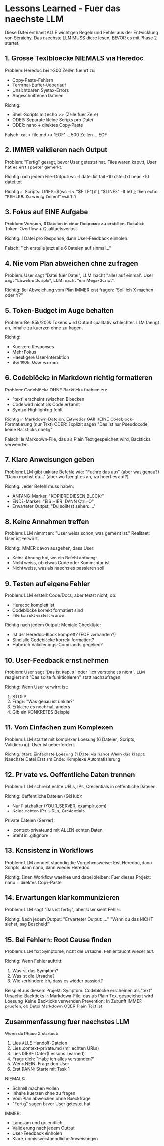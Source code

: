 # Lessons Learned - Fuer das naechste LLM

Diese Datei enthaelt ALLE wichtigen Regeln und Fehler aus der Entwicklung von Scratchy. Das naechste LLM MUSS diese lesen, BEVOR es mit Phase 2 startet.

## 1. Grosse Textbloecke NIEMALS via Heredoc

Problem:
Heredoc bei >300 Zeilen fuehrt zu:
- Copy-Paste-Fehlern
- Terminal-Buffer-Ueberlauf
- Unsichtbaren Syntax-Errors
- Abgeschnittenen Dateien

Richtig:
- Shell-Scripts mit echo >> (Zeile fuer Zeile)
- ODER: Separate kleine Scripts pro Datei
- ODER: nano + direktes Copy-Paste

Falsch:
cat > file.md << 'EOF'
... 500 Zeilen ...
EOF

## 2. IMMER validieren nach Output

Problem:
"Fertig" gesagt, bevor User getestet hat.
Files waren kaputt, User hat es erst spaeter gemerkt.

Richtig nach jedem File-Output:
wc -l datei.txt
tail -10 datei.txt
head -10 datei.txt

Richtig in Scripts:
LINES=$(wc -l < "$FILE")
if [ "$LINES" -lt 50 ]; then
  echo "FEHLER: Zu wenig Zeilen!"
  exit 1
fi

## 3. Fokus auf EINE Aufgabe

Problem:
Versuch, 6 Dateien in einer Response zu erstellen.
Resultat: Token-Overflow + Qualitaetsverlust.

Richtig:
1 Datei pro Response, dann User-Feedback einholen.

Falsch:
"Ich erstelle jetzt alle 6 Dateien auf einmal..."

## 4. Nie vom Plan abweichen ohne zu fragen

Problem:
User sagt "Datei fuer Datei", LLM macht "alles auf einmal".
User sagt "Einzelne Scripts", LLM macht "ein Mega-Script".

Richtig:
Bei Abweichung vom Plan IMMER erst fragen:
"Soll ich X machen oder Y?"

## 5. Token-Budget im Auge behalten

Problem:
Bei 85k/200k Tokens wird Output qualitativ schlechter.
LLM faengt an, Inhalte zu kuerzen ohne zu fragen.

Richtig:
- Kuerzere Responses
- Mehr Fokus
- Haeufigere User-Interaktion
- Bei 100k: User warnen

## 6. Codeblöcke in Markdown richtig formatieren

Problem:
Codeblöcke OHNE Backticks fuehren zu:
- "text" erscheint zwischen Bloecken
- Code wird nicht als Code erkannt
- Syntax-Highlighting fehlt

Richtig in Markdown-Dateien:
Entweder GAR KEINE Codeblock-Formatierung (nur Text)
ODER: Explizit sagen "Das ist nur Pseudocode, keine Backticks noetig"

Falsch:
In Markdown-File, das als Plain Text gespeichert wird, Backticks verwenden.

## 7. Klare Anweisungen geben

Problem:
LLM gibt unklare Befehle wie:
"Fuehre das aus" (aber was genau?)
"Dann machst du..." (aber wo faengt es an, wo hoert es auf?)

Richtig:
Jeder Befehl muss haben:
- ANFANG-Marker: "KOPIERE DIESEN BLOCK:"
- ENDE-Marker: "BIS HIER, DANN Ctrl+O"
- Erwarteter Output: "Du solltest sehen: ..."

## 8. Keine Annahmen treffen

Problem:
LLM nimmt an: "User weiss schon, was gemeint ist."
Realitaet: User ist verwirrt.

Richtig:
IMMER davon ausgehen, dass User:
- Keine Ahnung hat, wo ein Befehl anfaengt
- Nicht weiss, ob etwas Code oder Kommentar ist
- Nicht weiss, was als naechstes passieren soll

## 9. Testen auf eigene Fehler

Problem:
LLM erstellt Code/Docs, aber testet nicht, ob:
- Heredoc komplett ist
- Codeblöcke korrekt formatiert sind
- File korrekt erstellt wurde

Richtig nach jedem Output:
Mentale Checkliste:
- Ist der Heredoc-Block komplett? (EOF vorhanden?)
- Sind alle Codeblöcke korrekt formatiert?
- Habe ich Validierungs-Commands gegeben?

## 10. User-Feedback ernst nehmen

Problem:
User sagt "Das ist kaputt" oder "Ich verstehe es nicht".
LLM reagiert mit "Das sollte funktionieren" statt nachzufragen.

Richtig:
Wenn User verwirrt ist:
1. STOPP
2. Frage: "Was genau ist unklar?"
3. Erklaere es nochmal, anders
4. Gib ein KONKRETES Beispiel

## 11. Vom Einfachen zum Komplexen

Problem:
LLM startet mit komplexer Loesung (6 Dateien, Scripts, Validierung).
User ist ueberfordert.

Richtig:
Start: Einfachste Loesung (1 Datei via nano)
Wenn das klappt: Naechste Datei
Erst am Ende: Komplexe Automatisierung

## 12. Private vs. Oeffentliche Daten trennen

Problem:
LLM schreibt echte URLs, IPs, Credentials in oeffentliche Dateien.

Richtig:
Oeffentliche Dateien (GitHub):
- Nur Platzhalter (YOUR_SERVER, example.com)
- Keine echten IPs, URLs, Credentials

Private Dateien (Server):
- .context-private.md mit ALLEN echten Daten
- Steht in .gitignore

## 13. Konsistenz in Workflows

Problem:
LLM aendert staendig die Vorgehensweise:
Erst Heredoc, dann Scripts, dann nano, dann wieder Heredoc.

Richtig:
Einen Workflow waehlen und dabei bleiben:
Fuer dieses Projekt: nano + direktes Copy-Paste

## 14. Erwartungen klar kommunizieren

Problem:
LLM sagt "Das ist fertig", aber User sieht Fehler.

Richtig:
Nach jedem Output:
"Erwarteter Output: ..."
"Wenn du das NICHT siehst, sag Bescheid!"

## 15. Bei Fehlern: Root Cause finden

Problem:
LLM fixt Symptome, nicht die Ursache.
Fehler taucht wieder auf.

Richtig:
Wenn Fehler auftritt:
1. Was ist das Symptom?
2. Was ist die Ursache?
3. Wie verhindere ich, dass es wieder passiert?

Beispiel aus diesem Projekt:
Symptom: Codeblöcke erscheinen als "text"
Ursache: Backticks in Markdown-File, das als Plain Text gespeichert wird
Loesung: Keine Backticks verwenden
Prevention: In Zukunft IMMER pruefen, ob Datei Markdown ODER Plain Text ist

## Zusammenfassung fuer naechstes LLM

Wenn du Phase 2 startest:
1. Lies ALLE Handoff-Dateien
2. Lies .context-private.md (mit echten URLs)
3. Lies DIESE Datei (Lessons Learned)
4. Frage dich: "Habe ich alles verstanden?"
5. Wenn NEIN: Frage den User
6. Erst DANN: Starte mit Task 1

NIEMALS:
- Schnell machen wollen
- Inhalte kuerzen ohne zu fragen
- Vom Plan abweichen ohne Rueckfrage
- "Fertig" sagen bevor User getestet hat

IMMER:
- Langsam und gruendlich
- Validierung nach jedem Output
- User-Feedback einholen
- Klare, unmissverstaendliche Anweisungen
